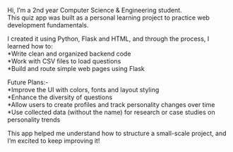 Hi, I’m a 2nd year Computer Science & Engineering student.  
This quiz app was built as a personal learning project to practice web development fundamentals.  

I created it using Python, Flask and HTML, and through the process, I learned how to:  
*Write clean and organized backend code  
*Work with CSV files to load questions  
*Build and route simple web pages using Flask  

Future Plans:-  
*Improve the UI with colors, fonts and layout styling  
*Enhance the diversity of questions  
*Allow users to create profiles and track personality changes over time  
*Use collected data (without the name) for research or case studies on personality trends  

This app helped me understand how to structure a small-scale project, and I’m excited to keep improving it!  
